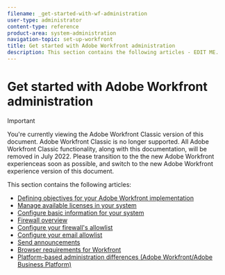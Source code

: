 ```yaml
---
filename: _get-started-with-wf-administration
user-type: administrator
content-type: reference
product-area: system-administration
navigation-topic: set-up-workfront
title: Get started with Adobe Workfront administration
description: This section contains the following articles - EDIT ME.
---
```


# Get started with Adobe Workfront administration

>[!IMPORTANT]
>
>You're currently viewing the Adobe Workfront Classic version of this document. Adobe Workfront Classic is no longer supported. All Adobe Workfront Classic functionality, along with this documentation, will be removed in July 2022. Please transition to the the new Adobe Workfront experienceas soon as possible, and switch to the new Adobe Workfront experience version of this document.

This section contains the following articles:

* [Defining objectives for your Adobe Workfront implementation](../../administration-and-setup/get-started-wf-administration/define-wf-goals-objectives.md) 
* [Manage available licenses in your system](../../administration-and-setup/get-started-wf-administration/manage-available-licenses-in-your-system.md) 
* [Configure basic information for your system](../../administration-and-setup/get-started-wf-administration/configure-basic-info.md) 
* [Firewall overview](../../administration-and-setup/get-started-wf-administration/firewall-overview.md) 
* [Configure your firewall's allowlist](../../administration-and-setup/get-started-wf-administration/configure-your-firewall.md) 
* [Configure your email allowlist](../../administration-and-setup/get-started-wf-administration/configure-your-email-allowlist.md) 
* [Send announcements](../../administration-and-setup/get-started-wf-administration/view-send-announcements.md) 
* [Browser requirements for Workfront](../../administration-and-setup/get-started-wf-administration/workfront-browser-requirements.md) 
* [Platform-based administration differences (Adobe Workfront/Adobe Business Platform)](../../administration-and-setup/get-started-wf-administration/actions-in-admin-console.md)

